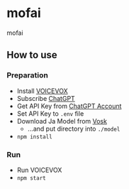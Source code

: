 # mofai

mofai

## How to use

### Preparation

- Install [VOICEVOX](https://voicevox.hiroshiba.jp/)
- Subscribe [ChatGPT](https://openai.com/)
- Get API Key from [ChatGPT Account](https://platform.openai.com/account/api-keys)
- Set API Key to `.env` file
- Download Ja Model from [Vosk](https://alphacephei.com/vosk/models)
  - ...and put directory into `./model`
- `npm install`

### Run

- Run VOICEVOX
- `npm start`

